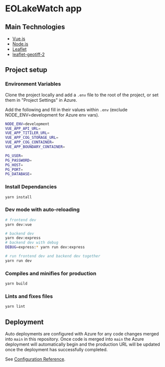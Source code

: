 # EOLakeWatch app

## Main Technologies

* [Vue.js](https://vuejs.org/)
* [Node.js](https://nodejs.org/en/)
* [Leaflet](https://leafletjs.com/index.html)
* [leaflet-geotiff-2](https://github.com/danwild/leaflet-geotiff-2)

## Project setup

### Environment Variables

Clone the project locally and add a `.env` file to the root of the project, or set them in "Project Settings" in Azure.

Add the following and fill in their values within `.env` (exclude NODE_ENV=development for Azure env vars).

```bash
NODE_ENV=development
VUE_APP_API_URL=
VUE_APP_TITILER_URL=
VUE_APP_COG_STORAGE_URL=
VUE_APP_COG_CONTAINER=
VUE_APP_BOUNDARY_CONTAINER=

PG_USER=
PG_PASSWORD=
PG_HOST=
PG_PORT=
PG_DATABASE=
```

### Install Dependancies

```bash
yarn install
```

### Dev mode with auto-reloading

```bash
# frontend dev
yarn dev:vue

# backend dev
yarn dev:express
# backend dev with debug
DEBUG=express:* yarn run dev:express

# run frontend dev and backend dev together
yarn run dev
```

### Compiles and minifies for production

```bash
yarn build
```

### Lints and fixes files

```bash
yarn lint
```

## Deployment

Auto deployments are configured with Azure for any code changes merged into `main` in this repository. Once code is merged into `main` the Azure deployment will automatically begin and the production URL will be updated once the deployment has successfully completed.

See [Configuration Reference](https://cli.vuejs.org/config/).
